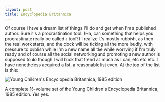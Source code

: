 ```yaml
---
layout: post
title: Encyclopedia Britannica
---
```


Of course I have a dream list of things I'll do and get when I'm a published author. Sure it's a procrastination tool. (Ha, can something that helps you procrastinate really be called a tool?) I realize it's mostly rubbish, as then the real work starts, and the clock will be ticking all the more loudly, with pressure to publish while I'm a new name all the while worrying if I'm truly ready and of course all the social networking and promoting a new author is supposed to do though I will buck that trend as much as I can, etc etc etc. I have nonetheless acquired a list, a reasonable list even. At the top of the list is this:

![Young Children's Encyclopedia Britannica, 1985 edition]({{site_url}}/images/YoungPeoplesEncyclopediaBrittanica.jpg)

A complete 16-volume set of the Young Children's Encyclopedia Britannica, 1985 edition. Yes yes.